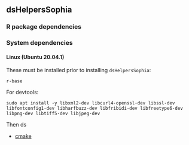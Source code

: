 ## dsHelpersSophia

### 

### R package dependencies

### System dependencies

#### Linux (Ubuntu 20.04.1)

These must be installed prior to installing `dsHelpersSophia`:

`r-base`

For devtools:

`sudo apt install -y libxml2-dev libcurl4-openssl-dev libssl-dev libfontconfig1-dev libharfbuzz-dev libfribidi-dev libfreetype6-dev libpng-dev libtiff5-dev libjpeg-dev`

Then ds

* [cmake](https://cmake.org/https://cmake.org/)



